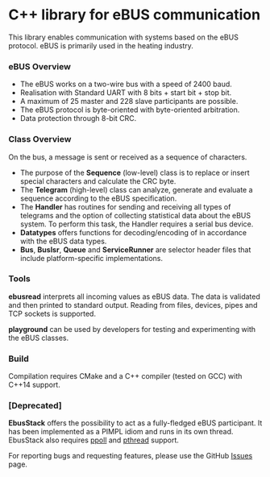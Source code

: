 # C++ library for eBUS communication

This library enables communication with systems based on the eBUS protocol. eBUS is primarily used in the heating industry.

### eBUS Overview

- The eBUS works on a two-wire bus with a speed of 2400 baud.
- Realisation with Standard UART with 8 bits + start bit + stop bit. 
- A maximum of 25 master and 228 slave participants are possible.
- The eBUS protocol is byte-oriented with byte-oriented arbitration.
- Data protection through 8-bit CRC.

### Class Overview

On the bus, a message is sent or received as a sequence of characters.

- The purpose of the **Sequence** (low-level) class is to replace or insert special characters and calculate the CRC byte. 
- The **Telegram** (high-level) class can analyze, generate and evaluate a sequence according to the eBUS specification.
- The **Handler** has routines for sending and receiving all types of telegrams and the option of collecting
statistical data about the eBUS system. To perform this task, the Handler requires a serial bus device.
- **Datatypes** offers functions for decoding/encoding of in accordance with the eBUS data types.
- **Bus**, **BusIsr**, **Queue** and **ServiceRunner** are selector header files that include platform-specific implementations.

### Tools

**ebusread** interprets all incoming values ​​as eBUS data. The data is validated and then printed to standard
output. Reading from files, devices, pipes and TCP sockets is supported. 

**playground** can be used by developers for testing and experimenting with the eBUS classes.  

### Build

Compilation requires CMake and a C++ compiler (tested on GCC) with C++14 support. 

### [Deprecated]

 **EbusStack** offers the possibility to act as a fully-fledged eBUS participant. It has been implemented
as a PIMPL idiom and runs in its own thread. EbusStack also requires [ppoll](https://man7.org/linux/man-pages/man2/ppoll.2.html) and [pthread](https://man7.org/linux/man-pages/man7/pthreads.7.html) support.


For reporting bugs and requesting features, please use the GitHub [Issues](https://github.com/yuhu-/ebus/issues) page.
